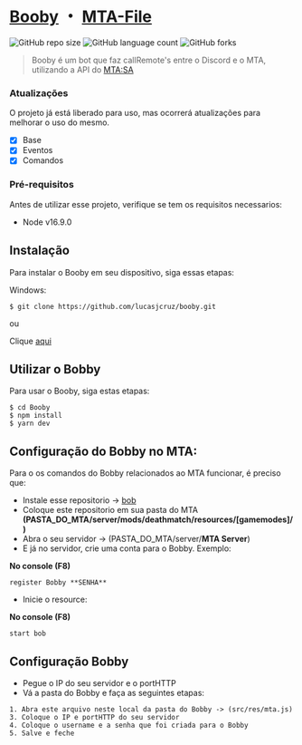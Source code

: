 # [Booby](https://github.com/lucasjcruz/booby) ・ [MTA-File](https://github.com/lucasjcruz)

<!---Esses são exemplos. Veja https://shields.io para outras pessoas ou para personalizar este conjunto de escudos. Você pode querer incluir dependências, status do projeto e informações de licença aqui--->

![GitHub repo size](https://img.shields.io/github/repo-size/iuricode/README-template?style=for-the-badge)
![GitHub language count](https://img.shields.io/github/languages/count/iuricode/README-template?style=for-the-badge)
![GitHub forks](https://img.shields.io/github/forks/iuricode/README-template?style=for-the-badge)


> Booby é um bot que faz callRemote's entre o Discord e o MTA, utilizando a API do [MTA:SA](https://multitheftauto.com)
### Atualizações

O projeto já está liberado para uso, mas ocorrerá atualizações para melhorar o uso do mesmo.

- [x] Base
- [x] Eventos
- [x] Comandos

### Pré-requisitos

Antes de utilizar esse projeto, verifique se tem os requisitos necessarios:

* Node v16.9.0

## Instalação 

Para instalar o Booby em seu dispositivo, siga essas etapas:


Windows:
```
$ git clone https://github.com/lucasjcruz/booby.git
```
ou

Clique [aqui](https://github.com/lucasjcruz/booby/archive/refs/heads/main.zip)

## Utilizar o Bobby

Para usar o Booby, siga estas etapas:

```
$ cd Booby
$ npm install
$ yarn dev
```

## Configuração do Bobby no MTA:

Para o os comandos do Bobby relacionados ao MTA funcionar, é preciso que:

- Instale esse repositorio -> [bob](https://github.com/lucasjcruz)
- Coloque este repositorio em sua pasta do MTA **(PASTA_DO_MTA/server/mods/deathmatch/resources/[gamemodes]/)**
- Abra o seu servidor -> (PASTA_DO_MTA/server/**MTA Server**)
- E já no servidor, crie uma conta para o Bobby. Exemplo:

**No console (F8)**
```
register Bobby **SENHA**
```
- Inicie o resource:

**No console (F8)**
```
start bob
```

## Configuração Bobby

- Pegue o IP do seu servidor e o portHTTP
- Vá a pasta do Bobby e faça as seguintes etapas:

```
1. Abra este arquivo neste local da pasta do Bobby -> (src/res/mta.js)
3. Coloque o IP e portHTTP do seu servidor
4. Coloque o username e a senha que foi criada para o Bobby
5. Salve e feche
```
